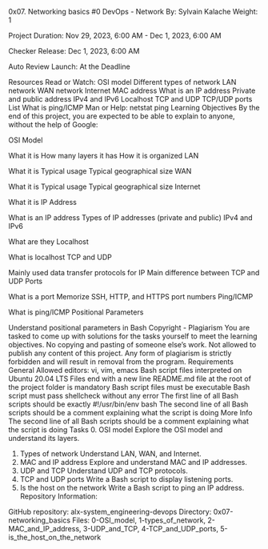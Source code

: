 0x07. Networking basics #0
DevOps - Network
By: Sylvain Kalache
Weight: 1

Project Duration: Nov 29, 2023, 6:00 AM - Dec 1, 2023, 6:00 AM

Checker Release: Dec 1, 2023, 6:00 AM

Auto Review Launch: At the Deadline

Resources
Read or Watch:
OSI model
Different types of network
LAN network
WAN network
Internet
MAC address
What is an IP address
Private and public address
IPv4 and IPv6
Localhost
TCP and UDP
TCP/UDP ports List
What is ping/ICMP
Man or Help:
netstat
ping
Learning Objectives
By the end of this project, you are expected to be able to explain to anyone, without the help of Google:

OSI Model

What it is
How many layers it has
How it is organized
LAN

What it is
Typical usage
Typical geographical size
WAN

What it is
Typical usage
Typical geographical size
Internet

What it is
IP Address

What is an IP address
Types of IP addresses (private and public)
IPv4 and IPv6

What are they
Localhost

What is localhost
TCP and UDP

Mainly used data transfer protocols for IP
Main difference between TCP and UDP
Ports

What is a port
Memorize SSH, HTTP, and HTTPS port numbers
Ping/ICMP

What is ping/ICMP
Positional Parameters

Understand positional parameters in Bash
Copyright - Plagiarism
You are tasked to come up with solutions for the tasks yourself to meet the learning objectives.
No copying and pasting of someone else’s work.
Not allowed to publish any content of this project.
Any form of plagiarism is strictly forbidden and will result in removal from the program.
Requirements
General
Allowed editors: vi, vim, emacs
Bash script files interpreted on Ubuntu 20.04 LTS
Files end with a new line
README.md file at the root of the project folder is mandatory
Bash script files must be executable
Bash script must pass shellcheck without any error
The first line of all Bash scripts should be exactly #!/usr/bin/env bash
The second line of all Bash scripts should be a comment explaining what the script is doing
More Info
The second line of all Bash scripts should be a comment explaining what the script is doing
Tasks
0. OSI model
Explore the OSI model and understand its layers.
1. Types of network
Understand LAN, WAN, and Internet.
2. MAC and IP address
Explore and understand MAC and IP addresses.
3. UDP and TCP
Understand UDP and TCP protocols.
4. TCP and UDP ports
Write a Bash script to display listening ports.
5. Is the host on the network
Write a Bash script to ping an IP address.
Repository Information:

GitHub repository: alx-system_engineering-devops
Directory: 0x07-networking_basics
Files: 0-OSI_model, 1-types_of_network, 2-MAC_and_IP_address, 3-UDP_and_TCP, 4-TCP_and_UDP_ports, 5-is_the_host_on_the_network
